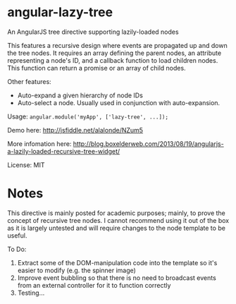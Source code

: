 angular-lazy-tree
=================

An AngularJS tree directive supporting lazily-loaded nodes

This features a recursive design where events are propagated up and down the tree nodes.  It requires an array defining the parent nodes, an attribute representing a node's ID, and a callback function to load children nodes.  This function can return a promise or an array of child nodes.

Other features:
* Auto-expand a given hierarchy of node IDs
* Auto-select a node.  Usually used in conjunction with auto-expansion.

Usage:
`angular.module('myApp', ['lazy-tree', ...]);`

Demo here: http://jsfiddle.net/alalonde/NZum5

More infomation here: http://blog.boxelderweb.com/2013/08/19/angularjs-a-lazily-loaded-recursive-tree-widget/

License: MIT

Notes
=====

This directive is mainly posted for academic purposes; mainly, to prove the concept of recursive tree nodes.  I cannot recommend using it out of the box as it is largely untested and will require changes to the node template to be useful. 

To Do: 

1. Extract some of the DOM-manipulation code into the template so it's easier to modify (e.g. the spinner image)
2. Improve event bubbling so that there is no need to broadcast events from an external controller for it to function correctly
3. Testing...

